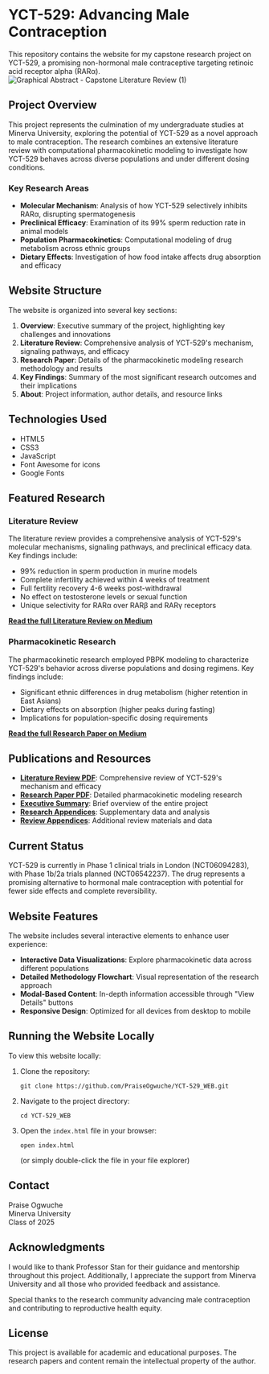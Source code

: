 # YCT-529: Advancing Male Contraception

This repository contains the website for my capstone research project on YCT-529, a promising non-hormonal male contraceptive targeting retinoic acid receptor alpha (RARα).
![Graphical Abstract - Capstone Literature Review (1)](https://github.com/user-attachments/assets/3a21dcf4-7a9b-44d3-9df9-281889b9d03f)

## Project Overview

This project represents the culmination of my undergraduate studies at Minerva University, exploring the potential of YCT-529 as a novel approach to male contraception. The research combines an extensive literature review with computational pharmacokinetic modeling to investigate how YCT-529 behaves across diverse populations and under different dosing conditions.

### Key Research Areas

- **Molecular Mechanism**: Analysis of how YCT-529 selectively inhibits RARα, disrupting spermatogenesis
- **Preclinical Efficacy**: Examination of its 99% sperm reduction rate in animal models
- **Population Pharmacokinetics**: Computational modeling of drug metabolism across ethnic groups
- **Dietary Effects**: Investigation of how food intake affects drug absorption and efficacy

## Website Structure

The website is organized into several key sections:

1. **Overview**: Executive summary of the project, highlighting key challenges and innovations
2. **Literature Review**: Comprehensive analysis of YCT-529's mechanism, signaling pathways, and efficacy
3. **Research Paper**: Details of the pharmacokinetic modeling research methodology and results
4. **Key Findings**: Summary of the most significant research outcomes and their implications
5. **About**: Project information, author details, and resource links

## Technologies Used

- HTML5
- CSS3
- JavaScript
- Font Awesome for icons
- Google Fonts

## Featured Research

### Literature Review

The literature review provides a comprehensive analysis of YCT-529's molecular mechanisms, signaling pathways, and preclinical efficacy data. Key findings include:

- 99% reduction in sperm production in murine models
- Complete infertility achieved within 4 weeks of treatment
- Full fertility recovery 4-6 weeks post-withdrawal
- No effect on testosterone levels or sexual function
- Unique selectivity for RARα over RARβ and RARγ receptors

**[Read the full Literature Review on Medium](https://medium.com/@praiseogwuche/unlocking-male-contraception-the-science-behind-yct-529-and-retinoic-acid-signaling-441b18e18552)**

### Pharmacokinetic Research

The pharmacokinetic research employed PBPK modeling to characterize YCT-529's behavior across diverse populations and dosing regimens. Key findings include:

- Significant ethnic differences in drug metabolism (higher retention in East Asians)
- Dietary effects on absorption (higher peaks during fasting)
- Implications for population-specific dosing requirements

**[Read the full Research Paper on Medium](https://medium.com/@praiseogwuche/the-science-of-a-male-birth-control-pill-a-deep-dive-into-yct-529s-pharmacokinetics-b148930022ad)**

## Publications and Resources

- **[Literature Review PDF](pdfs/Final%20Literature%20Review%20Capstone.pdf)**: Comprehensive review of YCT-529's mechanism and efficacy
- **[Research Paper PDF](pdfs/Final%20Research%20Capstone.pdf)**: Detailed pharmacokinetic modeling research
- **[Executive Summary](pdfs/Capstone%20Project%20Executive%20Summary.pdf)**: Brief overview of the entire project
- **[Research Appendices](pdfs/Research%20Appendices.pdf)**: Supplementary data and analysis
- **[Review Appendices](https://drive.google.com/file/d/1dr4vd9vBuHmVWvFUjq8-IlXdgabZoJgy/view?usp=drive_link)**: Additional review materials and data

## Current Status

YCT-529 is currently in Phase 1 clinical trials in London (NCT06094283), with Phase 1b/2a trials planned (NCT06542237). The drug represents a promising alternative to hormonal male contraception with potential for fewer side effects and complete reversibility.

## Website Features

The website includes several interactive elements to enhance user experience:

- **Interactive Data Visualizations**: Explore pharmacokinetic data across different populations
- **Detailed Methodology Flowchart**: Visual representation of the research approach
- **Modal-Based Content**: In-depth information accessible through "View Details" buttons
- **Responsive Design**: Optimized for all devices from desktop to mobile

## Running the Website Locally

To view this website locally:

1. Clone the repository:
   ```
   git clone https://github.com/PraiseOgwuche/YCT-529_WEB.git
   ```

2. Navigate to the project directory:
   ```
   cd YCT-529_WEB
   ```

3. Open the `index.html` file in your browser:
   ```
   open index.html
   ```
   (or simply double-click the file in your file explorer)

## Contact

Praise Ogwuche  
Minerva University  
Class of 2025

## Acknowledgments

I would like to thank Professor Stan for their guidance and mentorship throughout this project. Additionally, I appreciate the support from Minerva University and all those who provided feedback and assistance.

Special thanks to the research community advancing male contraception and contributing to reproductive health equity.

## License

This project is available for academic and educational purposes. The research papers and content remain the intellectual property of the author.
